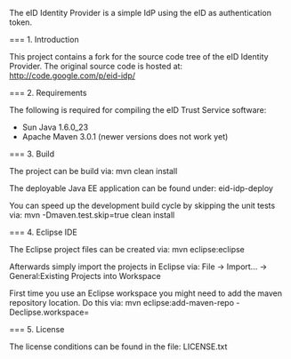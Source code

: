 The eID Identity Provider is a simple IdP using the eID as authentication token.

=== 1. Introduction

This project contains a fork for the source code tree of the eID Identity Provider.
The original source code is hosted at: http://code.google.com/p/eid-idp/


=== 2. Requirements

The following is required for compiling the eID Trust Service software:
* Sun Java 1.6.0_23
* Apache Maven 3.0.1 (newer versions does not work yet)


=== 3. Build

The project can be build via:
	mvn clean install

The deployable Java EE application can be found under:
	eid-idp-deploy

You can speed up the development build cycle by skipping the unit tests via:
	mvn -Dmaven.test.skip=true clean install


=== 4. Eclipse IDE

The Eclipse project files can be created via:
	mvn eclipse:eclipse

Afterwards simply import the projects in Eclipse via:
	File -> Import... -> General:Existing Projects into Workspace

First time you use an Eclipse workspace you might need to add the maven 
repository location. Do this via:
    mvn eclipse:add-maven-repo -Declipse.workspace=<location of your workspace>


=== 5. License

The license conditions can be found in the file: LICENSE.txt

